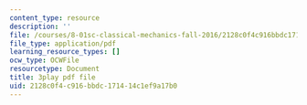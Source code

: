 ```yaml
---
content_type: resource
description: ''
file: /courses/8-01sc-classical-mechanics-fall-2016/2128c0f4c916bbdc171414c1ef9a17b0_0QF_uCgZW4Y.pdf
file_type: application/pdf
learning_resource_types: []
ocw_type: OCWFile
resourcetype: Document
title: 3play pdf file
uid: 2128c0f4-c916-bbdc-1714-14c1ef9a17b0
---
```

